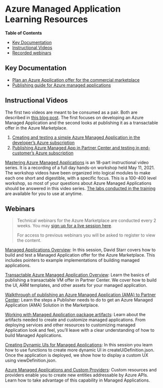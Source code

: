 # Azure Managed Application Learning Resources

**Table of Contents**

- [Key Documentation](#key-documentation)
- [Instructional Videos](#instructional-videos)
- [Recorded webinars](#webinars)

## Key Documentation

  - [Plan an Azure Application offer for the commercial marketplace](https://docs.microsoft.com/azure/marketplace/plan-azure-application-offer)
  - [Publishing guide for Azure managed applications](https://docs.microsoft.com/azure/marketplace/marketplace-managed-apps)
  
## Instructional Videos

The first two videos are meant to be consumed as a pair. Both are described in [this blog post](https://techcommunity.microsoft.com/t5/fasttrack-for-azure/simple-azure-managed-application-creating-testing-and-publishing/ba-p/2071773). The first focuses on developing an Azure Managed Application and the second looks at publishing it as a transactable offer in the Azure Marketplace. 

1. [Creating and testing a simple Azure Managed Application in the developer’s Azure subscription](https://www.youtube.com/watch?v=eCGFmUirLGU)
2. [Publishing Azure Managed App in Partner Center and testing in end-customer’s Azure subscription](https://www.youtube.com/watch?v=3ODHzEjomro)

[Mastering Azure Managed Applications](https://www.youtube.com/playlist?list=PLmsFUfdnGr3xpz1Q1ExBxj2Dk_dWqzGB6) is an 18-part instructional video series. It is a recording of a full day hands-on workshop held May 11, 2021. The workshop videos have been organized into logical modules to make each one short and digestible, with a specific focus. This is a 100-400 level workshop, so most of your questions about Azure Managed Applications should be answered in this video series. [The labs conducted in the training](http://aka.ms/AMAWorkshopLabs) are available for you to use at anytime.

## Webinars

> Technical webinars for the Azure Marketplace are conducted every 2 weeks. You may [sign up for a live session here](https://aka.ms/MarketplaceDeveloperOfficeHours).
> 
> For access to previous webinars you will be asked to register to view the content.

[Managed Applications Overview](https://microsoftcloudpartner.eventbuilder.com/event/28512): In this session, David Starr covers how to build and test a Managed Application offer for the Azure Marketplace. This includes pointers to example implementations of building managed applications.

[Transactable Azure Managed Application Overview](https://microsoftcloudpartner.eventbuilder.com/event/40203):
Learn the basics of publishing a transactable VM offer in Partner Center. We cover how to build the UI, ARM templates, and other assets for your managed application.

[Walkthrough of publishing an Azure Managed Application (AMA) to Partner Center](https://microsoftcloudpartner.eventbuilder.com/event/42625):
Learn the steps a Publisher needs to do to get an Azure Managed Application (AMA) Solution in the Marketplace.


[Working with Managed Application package artifacts](https://microsoftcloudpartner.eventbuilder.com/event/43714):
Learn about the artifacts needed to create and customize managed applications. From deploying services and other resources to customizing managed Application look and feel, you’ll leave with a clear understanding of how to build Managed Applications.

[Creating Dynamic UIs for Managed Applications](https://microsoftcloudpartner.eventbuilder.com/event/38112): In this session you learn how to use functions to create more dynamic UI in createUiDefinition.json. Once the application is deployed, we show how to display a custom UX using viewDefinition.json.

[Azure Managed Applications and Custom Providers](https://microsoftcloudpartner.eventbuilder.com/event/43703):
Custom resources and providers enable you to create new entities addressable by Azure APIs. Learn how to take advantage of this capability in Managed Applications.